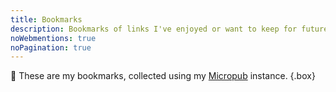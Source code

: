 ```yaml
---
title: Bookmarks
description: Bookmarks of links I've enjoyed or want to keep for future reference.
noWebmentions: true
noPagination: true
---
```


🔖 These are my bookmarks, collected using my [Micropub](https://micropub.spec.indieweb.org/) instance.
{.box}
